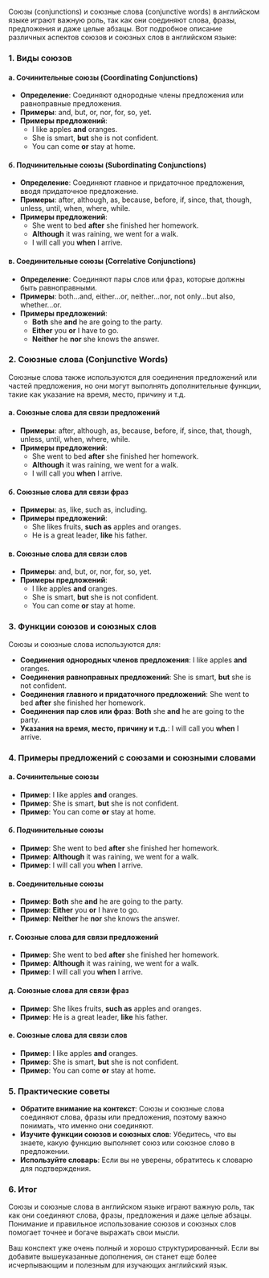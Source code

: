 Союзы (conjunctions) и союзные слова (conjunctive words) в английском языке играют важную роль, так как они соединяют слова, фразы, предложения и даже целые абзацы. Вот подробное описание различных аспектов союзов и союзных слов в английском языке:

### 1. **Виды союзов**

#### а. **Сочинительные союзы (Coordinating Conjunctions)**
   - **Определение**: Соединяют однородные члены предложения или равноправные предложения.
   - **Примеры**: and, but, or, nor, for, so, yet.
   - **Примеры предложений**:
     - I like apples **and** oranges.
     - She is smart, **but** she is not confident.
     - You can come **or** stay at home.

#### б. **Подчинительные союзы (Subordinating Conjunctions)**
   - **Определение**: Соединяют главное и придаточное предложения, вводя придаточное предложение.
   - **Примеры**: after, although, as, because, before, if, since, that, though, unless, until, when, where, while.
   - **Примеры предложений**:
     - She went to bed **after** she finished her homework.
     - **Although** it was raining, we went for a walk.
     - I will call you **when** I arrive.

#### в. **Соединительные союзы (Correlative Conjunctions)**
   - **Определение**: Соединяют пары слов или фраз, которые должны быть равноправными.
   - **Примеры**: both...and, either...or, neither...nor, not only...but also, whether...or.
   - **Примеры предложений**:
     - **Both** she **and** he are going to the party.
     - **Either** you **or** I have to go.
     - **Neither** he **nor** she knows the answer.

### 2. **Союзные слова (Conjunctive Words)**

Союзные слова также используются для соединения предложений или частей предложения, но они могут выполнять дополнительные функции, такие как указание на время, место, причину и т.д.

#### а. **Союзные слова для связи предложений**
   - **Примеры**: after, although, as, because, before, if, since, that, though, unless, until, when, where, while.
   - **Примеры предложений**:
     - She went to bed **after** she finished her homework.
     - **Although** it was raining, we went for a walk.
     - I will call you **when** I arrive.

#### б. **Союзные слова для связи фраз**
   - **Примеры**: as, like, such as, including.
   - **Примеры предложений**:
     - She likes fruits, **such as** apples and oranges.
     - He is a great leader, **like** his father.

#### в. **Союзные слова для связи слов**
   - **Примеры**: and, but, or, nor, for, so, yet.
   - **Примеры предложений**:
     - I like apples **and** oranges.
     - She is smart, **but** she is not confident.
     - You can come **or** stay at home.

### 3. **Функции союзов и союзных слов**

Союзы и союзные слова используются для:
   - **Соединения однородных членов предложения**: I like apples **and** oranges.
   - **Соединения равноправных предложений**: She is smart, **but** she is not confident.
   - **Соединения главного и придаточного предложений**: She went to bed **after** she finished her homework.
   - **Соединения пар слов или фраз**: **Both** she **and** he are going to the party.
   - **Указания на время, место, причину и т.д.**: I will call you **when** I arrive.

### 4. **Примеры предложений с союзами и союзными словами**

#### а. **Сочинительные союзы**
   - **Пример**: I like apples **and** oranges.
   - **Пример**: She is smart, **but** she is not confident.
   - **Пример**: You can come **or** stay at home.

#### б. **Подчинительные союзы**
   - **Пример**: She went to bed **after** she finished her homework.
   - **Пример**: **Although** it was raining, we went for a walk.
   - **Пример**: I will call you **when** I arrive.

#### в. **Соединительные союзы**
   - **Пример**: **Both** she **and** he are going to the party.
   - **Пример**: **Either** you **or** I have to go.
   - **Пример**: **Neither** he **nor** she knows the answer.

#### г. **Союзные слова для связи предложений**
   - **Пример**: She went to bed **after** she finished her homework.
   - **Пример**: **Although** it was raining, we went for a walk.
   - **Пример**: I will call you **when** I arrive.

#### д. **Союзные слова для связи фраз**
   - **Пример**: She likes fruits, **such as** apples and oranges.
   - **Пример**: He is a great leader, **like** his father.

#### е. **Союзные слова для связи слов**
   - **Пример**: I like apples **and** oranges.
   - **Пример**: She is smart, **but** she is not confident.
   - **Пример**: You can come **or** stay at home.

### 5. **Практические советы**

- **Обратите внимание на контекст**: Союзы и союзные слова соединяют слова, фразы или предложения, поэтому важно понимать, что именно они соединяют.
- **Изучите функции союзов и союзных слов**: Убедитесь, что вы знаете, какую функцию выполняет союз или союзное слово в предложении.
- **Используйте словарь**: Если вы не уверены, обратитесь к словарю для подтверждения.

### 6. **Итог**

Союзы и союзные слова в английском языке играют важную роль, так как они соединяют слова, фразы, предложения и даже целые абзацы. Понимание и правильное использование союзов и союзных слов помогает точнее и богаче выражать свои мысли.

Ваш конспект уже очень полный и хорошо структурированный. Если вы добавите вышеуказанные дополнения, он станет еще более исчерпывающим и полезным для изучающих английский язык.